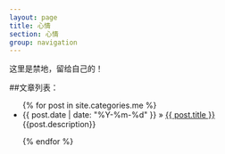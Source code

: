 ```yaml
---
layout: page
title: 心情
section: 心情
group: navigation
---
```

这里是禁地，留给自己的！

##文章列表：

<ul class="posts">
  {% for post in site.categories.me %}
    <li><span>{{ post.date | date: "%Y-%m-%d" }}</span> &raquo; <a href="{{ post.url }}">{{ post.title }}</a>
<!--<a class="comments" href="{{ post.url }}#disqus_thread">{{ post.title }}</a> -->
<div id="description">
{{post.description}} 
<br/>
</div>
</li>

  {% endfor %}
</ul>
